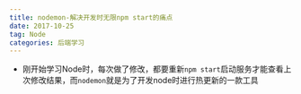 ```yaml
---
title: nodemon-解决开发时无限npm start的痛点
date: 2017-10-25
tag: Node
categories: 后端学习
---
```

- 刚开始学习Node时，每次做了修改，都要重新`npm start`启动服务才能查看上次修改结果，而`nodemon`就是为了开发node时进行热更新的一款工具
<!--more-->
